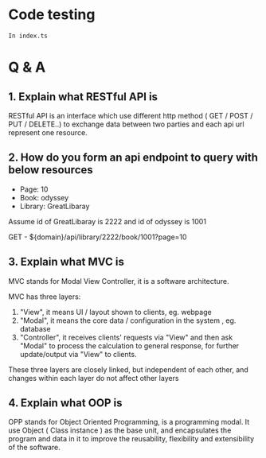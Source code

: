 # Code testing

```
In index.ts
```

# Q & A

## 1. Explain what RESTful API is

RESTful API is an interface which use different http method ( GET / POST / PUT / DELETE..) to exchange data between two parties and each api url represent one resource.

## 2. How do you form an api endpoint to query with below resources

-   Page: 10
-   Book: odyssey
-   Library: GreatLibaray

Assume id of GreatLibaray is 2222 and id of odyssey is 1001

GET - ${domain}/api/library/2222/book/1001?page=10

## 3. Explain what MVC is

MVC stands for Modal View Controller, it is a software architecture.

MVC has three layers:

1. "View", it means UI / layout shown to clients, eg. webpage
2. "Modal", it means the core data / configuration in the system , eg. database
3. "Controller", it receives clients' requests via "View" and then ask "Modal" to process the calculation to general response, for further update/output via "View" to clients.

These three layers are closely linked, but independent of each other, and changes within each layer do not affect other layers

## 4. Explain what OOP is

OPP stands for Object Oriented Programming, is a programming modal.
It use Object ( Class instance ) as the base unit, and encapsulates the program and data in it to improve the reusability, flexibility and extensibility of the software.
